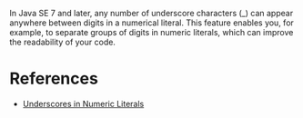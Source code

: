 
In Java SE 7 and later, 
any number of underscore characters (_) can appear anywhere 
between digits in a numerical literal. 
This feature enables you, 
for example, to separate groups of digits in numeric literals, 
which can improve the readability of your code.


# References

+ [Underscores in Numeric Literals](https://docs.oracle.com/javase/8/docs/technotes/guides/language/underscores-literals.html)

